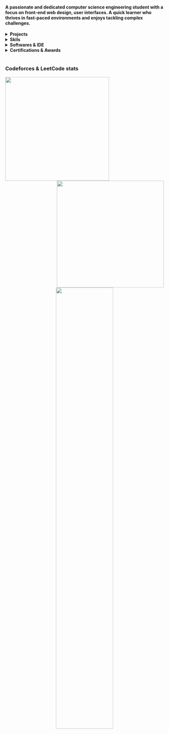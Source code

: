 <h4>A passionate and dedicated computer science engineering student with a focus on front-end web design, user interfaces. A quick learner who thrives in fast-paced environments and enjoys tackling complex challenges.</h4>

<details>
  <summary><b>Projects</b></summary>
  <ul type="disc">
    <li><b>Portfolio website <a href="https://tahsinhasib.github.io/Disha-Portfolio/">Disha's Portfolio Website</a></b></li>
    <li><b>Portfolio website <a href="https://tahsinhasib.github.io/Disha-Portfolio/">Disha's Portfolio Website</a></b></li>
  </ul>
</details>


<details>
  <summary><b>Skils</b></summary>
    <img src="https://img.icons8.com/?size=512&id=40670&format=png" width="40px"><img>
    <img src="https://img.icons8.com/?size=512&id=40669&format=png" width="40px">
    <img src="https://img.icons8.com/?size=512&id=13679&format=png" width="40px">
    <img src="https://img.icons8.com/?size=512&id=20909&format=png" width="40">
    <img src="https://img.icons8.com/?size=512&id=21278&format=png" width="40px">
    <img src="https://img.icons8.com/color/256/c-sharp-logo-2.png" width="40px">
    <img src="https://img.icons8.com/?size=512&id=13441&format=png" width="40px">
</details>

<details>
  <summary><b>Softwares & IDE</b></summary>
    <img src="https://img.icons8.com/?size=512&id=0OQR1FYCuA9f&format=png" width="40px"><img>
    <img src="https://img.icons8.com/?size=512&id=ezj3zaVtImPg&format=png" width="40px">
    <img src="https://img.icons8.com/?size=512&id=A9D8s9odUiU8&format=png" width="40px">
    <img src="https://img.icons8.com/?size=512&id=6RHskkZGRABM&format=png" width="40px">
    <img src="https://img.icons8.com/?size=512&id=laYYF3dV0Iew&format=png" width="40px">
    <img src="https://img.icons8.com/color/256/git.png" width="40px">
    <img src="https://img.icons8.com/fluency/256/obs-studio.png" width="40px">
    <img src="https://img.icons8.com/color/256/ms-word.png" width="40px">
    <img src="https://img.icons8.com/color/256/ms-powerpoint--v1.png" width="40px">
    <img src="https://img.icons8.com/color/256/ms-excel.png" width="40px">
    <img src="https://img.icons8.com/fluency/256/microsoft-teams-2019.png" width="40px">
    <img src="https://img.icons8.com/color/256/adobe-photoshop--v1.png" width="40px">
    <img src="https://img.icons8.com/?size=512&id=uVERmCBZZACL&format=png" width="40px">
</details>


<details>
  <summary><b>Certifications & Awards</b></summary>
  <ul type="disc">
    <li>Academic award at American International University - Bangladesh <a href="https://www.linkedin.com/feed/update/urn:li:activity:7091769365016039424/">Dean's List Award</a></li>
    <li>Computer hardware and software <a href="https://www.credly.com/badges/a4194921-7625-407c-93e7-48d55fdda832/linked_in_profile">IT Essentials issued by CISCO</a></li>
  </ul>
</details>




<br>
<div>
  <h3 align="left">Codeforces & LeetCode stats</h3>
  <img align="left" src = "https://github-readme-stats.vercel.app/api/top-langs/?username=tahsinhasib&show_icons=true&theme=github_dark&count_private=true&hide_border=false&layout=donut&langs_count=7&hide=plsql" width="330px">
  <a href="https://codeforces.com/profile/tahsinhasib"><img align="right" src="https://codeforces-readme-stats.vercel.app/api/card?username=tahsinhasib&theme=github_dark" width="340px"></a>
</div>

<br><br><br><br><br><br><br><br><br><br><br><br>
<div align="center">
  <img src = "https://leetcard.jacoblin.cool/tahsinhasib?ext=heatmap" width = "60%">
</div>



